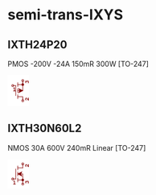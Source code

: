 # semi-trans-IXYS

## IXTH24P20
PMOS -200V -24A 150mR 300W [TO-247]

![IXTH24P20__1__1](/images/semi-trans-IXYS__IXTH24P20__1__1.png?raw=true) 

## IXTH30N60L2
NMOS 30A 600V 240mR Linear [TO-247]

![IXTH30N60L2__1__1](/images/semi-trans-Fairchild__FDD7N20TM__1__1.png?raw=true) 

